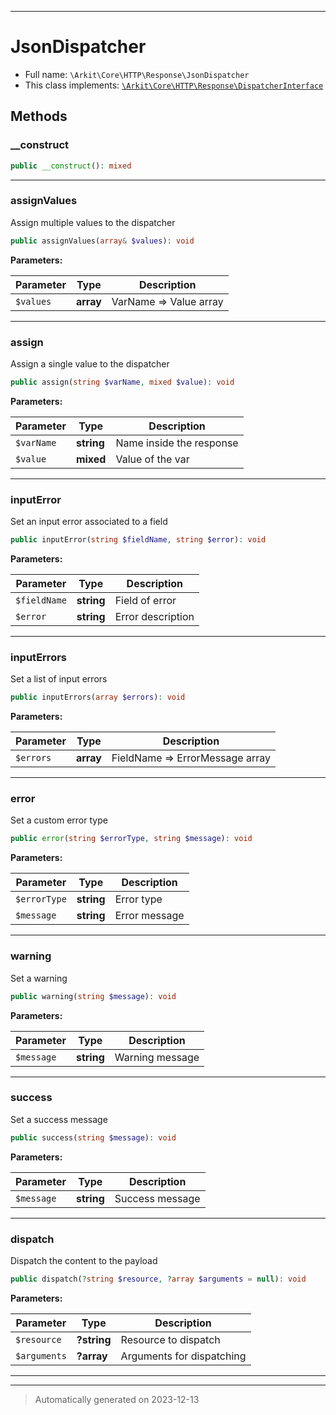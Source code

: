 ***

# JsonDispatcher





* Full name: `\Arkit\Core\HTTP\Response\JsonDispatcher`
* This class implements:
[`\Arkit\Core\HTTP\Response\DispatcherInterface`](./DispatcherInterface.md)




## Methods


### __construct



```php
public __construct(): mixed
```












***

### assignValues

Assign multiple values to the dispatcher

```php
public assignValues(array& $values): void
```








**Parameters:**

| Parameter | Type | Description |
|-----------|------|-------------|
| `$values` | **array** | VarName =&gt; Value array |





***

### assign

Assign a single value to the dispatcher

```php
public assign(string $varName, mixed $value): void
```








**Parameters:**

| Parameter | Type | Description |
|-----------|------|-------------|
| `$varName` | **string** | Name inside the response |
| `$value` | **mixed** | Value of the var |





***

### inputError

Set an input error associated to a field

```php
public inputError(string $fieldName, string $error): void
```








**Parameters:**

| Parameter | Type | Description |
|-----------|------|-------------|
| `$fieldName` | **string** | Field of error |
| `$error` | **string** | Error description |





***

### inputErrors

Set a list of input errors

```php
public inputErrors(array $errors): void
```








**Parameters:**

| Parameter | Type | Description |
|-----------|------|-------------|
| `$errors` | **array** | FieldName =&gt; ErrorMessage array |





***

### error

Set a custom error type

```php
public error(string $errorType, string $message): void
```








**Parameters:**

| Parameter | Type | Description |
|-----------|------|-------------|
| `$errorType` | **string** | Error type |
| `$message` | **string** | Error message |





***

### warning

Set a warning

```php
public warning(string $message): void
```








**Parameters:**

| Parameter | Type | Description |
|-----------|------|-------------|
| `$message` | **string** | Warning message |





***

### success

Set a success message

```php
public success(string $message): void
```








**Parameters:**

| Parameter | Type | Description |
|-----------|------|-------------|
| `$message` | **string** | Success message |





***

### dispatch

Dispatch the content to the payload

```php
public dispatch(?string $resource, ?array $arguments = null): void
```








**Parameters:**

| Parameter | Type | Description |
|-----------|------|-------------|
| `$resource` | **?string** | Resource to dispatch |
| `$arguments` | **?array** | Arguments for dispatching |





***


***
> Automatically generated on 2023-12-13
